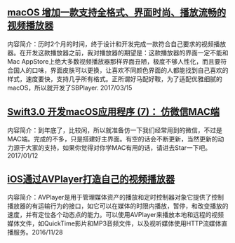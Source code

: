 


## [macOS 增加一款支持全格式、界面时尚、播放流畅的视频播放器](SBPlayer)

内容简介：历时2个月的时间，终于设计和开发完成一款符合自己要求的视频播放器。在开发这款播放器之前，我对播放器的期望是：这款播放器的界面一定不能和Mac AppStore上绝大多数视频播放器那样界面丑陋，极度不够人性化，而且要符合国人的口味，界面皮肤可以更换，让喜欢不同颜色界面的人都能找到自己喜欢的样式，速度要快，支持几乎所有格式。正所谓好马配好鞍，为了适配优雅细腻的macOS，所以就开发了SBPlayer.           2017/03/15


## [Swift3.0 开发macOS应用程序 (7)： 仿微信MAC端](2) 

内容简介：到年底了，比较闲，所以就准备仿一下我们经常用到的微信，不过是MAC端。完成的不多，只是搭建好主界面。有空的话会不断更新，当然更新的动力源于大家的支持，如果你觉得对你学MAC有用的话，请进去Star一下吧。 2017/01/12

## [iOS通过AVPlayer打造自己的视频播放器](3)

内容简介：AVPlayer是用于管理媒体资产的播放和定时控制器对象它提供了控制播放器的有运输行为的接口，如它可以在媒体的时限内播放，暂停，和改变播放的速度，并有定位各个动态点的能力。可以使用AVPlayer来播放本地和远程的视频媒体文件，如QuickTime影片和MP3音频文件，以及视听媒体使用HTTP流媒体直播服务。2016/11/28


